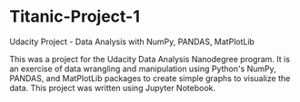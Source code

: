 # Titanic-Project-1
Udacity Project - Data Analysis with  NumPy, PANDAS, MatPlotLib

This was a project for the Udacity Data Analysis Nanodegree program.  It is an exercise of data wrangling and manipulation using Python's NumPy, PANDAS, and MatPlotLib packages to create simple graphs to visualize the data.  This project was written using Jupyter Notebook. 
